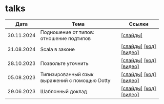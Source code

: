 # talks

| Дата       | Тема                                          | Ссылки                                                                                                                                                                                                                          |
|------------|-----------------------------------------------|---------------------------------------------------------------------------------------------------------------------------------------------------------------------------------------------------------------------------------|
| 30.11.2024 | Подношение от типов: отношение подтипов       | [[слайды]](https://github.com/road21/talks/blob/main/2024-11-30-subtyping/subtyping.pdf)                                                                                                                                        |
| 31.08.2024 | Scala в законе                                | [[слайды]](https://github.com/road21/talks/blob/main/2024-08-31-scala-in-law/slides.pdf) [[код]](https://github.com/road21/talks/tree/main/2024-08-31-scala-in-law) [[видео]](https://www.youtube.com/watch?v=G0CMsBjV2G8&t)    |
| 28.10.2023 | Позвольте уточнить                            | [[слайды]](https://github.com/road21/talks/blob/main/2023-10-28-refined/slides.pdf) [[код]](https://github.com/road21/talks/tree/main/2023-10-28-refined) [[видео]](https://www.youtube.com/watch?v=2PoHJXVu5Ls)                |
| 05.08.2023 | Типизированный язык выражений с помощью Dotty | [[слайды]](https://github.com/road21/talks/blob/main/2023-08-06-expr-dotty/slides.pdf) [[код]](https://github.com/road21/talks/tree/main/2023-08-06-expr-dotty) [[видео]](https://youtu.be/mthky-gmSU0?si=KFn9M-QyliMbkkcF)     |
| 29.06.2023 | Шаблонный доклад                              | [[слайды]](https://github.com/road21/talks/blob/main/2023-06-29-routine-talk/slides.pdf) [[код]](https://github.com/road21/talks/tree/main/2023-06-29-routine-talk) [[видео]](https://youtu.be/iC4_U_vhUSU?si=anxrNwQ1jgRieoo0) |
